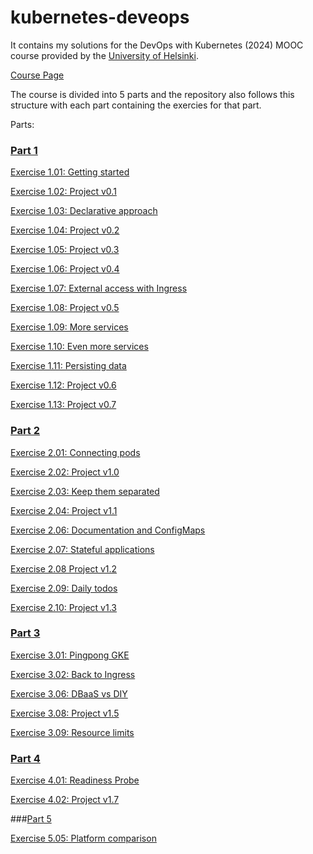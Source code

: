 # kubernetes-deveops

It contains my solutions for the DevOps with Kubernetes (2024) MOOC course provided by the [University of Helsinki](https://www.helsinki.fi/en).

[Course Page](https://devopswithkubernetes.com/)

The course is divided into 5 parts and the repository also follows this structure with each part containing the exercies for that part.

Parts:

### [Part 1](part-1/Part-1.md)

[Exercise 1.01: Getting started](part-1/Part-1.md#exercise-101-getting-started)

[Exercise 1.02: Project v0.1](part-1/Part-1.md#exercise-102-project-v01)

[Exercise 1.03: Declarative approach](part-1/Part-1.md#exercise-103-declarative-approach)

[Exercise 1.04: Project v0.2](part-1/Part-1.md#exercise-104-project-v02)

[Exercise 1.05: Project v0.3](part-1/Part-1.md#exercise-105-project-v03)

[Exercise 1.06: Project v0.4](part-1/Part-1.md#exercise-106-project-v04)

[Exercise 1.07: External access with Ingress](part-1/Part-1.md#exercise-107-external-access-with-ingress)

[Exercise 1.08: Project v0.5](part-1/Part-1.md#exercise-108-project-v05)

[Exercise 1.09: More services](part-1/Part-1.md#exercise-109-more-services)

[Exercise 1.10: Even more services](part-1/Part-1.md#exercise-110-even-more-services)

[Exercise 1.11: Persisting data](part-1/Part-1.md#exercise-111-persisting-data)

[Exercise 1.12: Project v0.6](part-1/Part-1.md#exercise-112-project-v06)

[Exercise 1.13: Project v0.7](part-1/Part-1.md#exercise-113-project-v07)

### [Part 2](part-2/Part-2.md)

[Exercise 2.01: Connecting pods](part-2/Part-2.md#exercise-201-connecting-pods)

[Exercise 2.02: Project v1.0](part-2/Part-2.md#exercise-202-project-v10)

[Exercise 2.03: Keep them separated](part-2/Part-2.md#exercise-203-keep-them-separated)

[Exercise 2.04: Project v1.1](part-2/Part-2.md#exercise-204-project-v11)

[Exercise 2.06: Documentation and ConfigMaps](part-2/Part-2.md#exercise-206-documentation-and-configmaps)

[Exercise 2.07: Stateful applications](part-2/Part-2.md#exercise-207-stateful-applications)

[Exercise 2.08 Project v1.2](part-2/Part-2.md#exercise-208-project-v12)

[Exercise 2.09: Daily todos](part-2/Part-2.md#exercise-209-daily-todos)

[Exercise 2.10: Project v1.3](part-2/Part-2.md#exercise-210-project-v13)

### [Part 3](part-3/Part-3.md)

[Exercise 3.01: Pingpong GKE](part-3/Part-3.md#exercise-301-pingpong-gke)

[Exercise 3.02: Back to Ingress](part-3/Part-3.md#exercise-302-back-to-ingress)

[Exercise 3.06: DBaaS vs DIY](part-3/Part-3.md#exercise-306-dbaas-vs-diy)

[Exercise 3.08: Project v1.5](part-3/Part-3.md#exercise-308-project-v15)

[Exercise 3.09: Resource limits](part-3/Part-3.md#exercise-309-resource-limits)

### [Part 4](part-4/Part-4.md)

[Exercise 4.01: Readiness Probe](part-4/Part-4.md#exercise-401-readiness-probe)

[Exercise 4.02: Project v1.7](part-4/Part-4.md#exercise-402-project-v17)

###[Part 5](part-5/Part-5.md)

[Exercise 5.05: Platform comparison](part-5/Part-5.md#exercise-505-platform-comparison)

